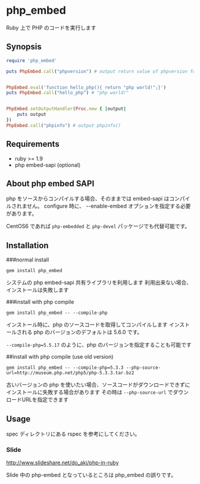 php_embed
============

Ruby 上で PHP のコードを実行します

Synopsis
-----------
```ruby
require 'php_embed'

puts PhpEmbed.call("phpversion") # output return value of phpversion function


PhpEmbed.eval('function hello_php(){ return "php world!";}')
puts PhpEmbed.call("hello_php") # "php world!"


PhpEmbed.setOutputHandler(Proc.new { |output|
    puts output
})
PhpEmbed.call("phpinfo") # output phpinfo()

```

Requirements
-----------
* ruby >= 1.9
* php embed-sapi (optional)


About php embed SAPI
----------
php をソースからコンパイルする場合、そのままでは embed-sapi はコンパイルされません。
configure 時に、 --enable-embed オプションを指定する必要があります。

CentOS6 であれば `php-embedded` と `php-devel` パッケージでも代替可能です。


Installation
-----------

###normal install
```
gem install php_embed
```
システムの php embed-sapi 共有ライブラリを利用します
利用出来ない場合、インストールは失敗します


###install with php compile
```
gem install php_embed -- --compile-php
```

インストール時に、php のソースコードを取得してコンパイルします
インストールされる php のバージョンのデフォルトは 5.6.0 です。

`--compile-php=5.5.17` のように、php のバージョンを指定することも可能です


##install with php compile (use old version)
```
gem install php_embed -- --compile-php=5.3.3 --php-source-url=http://museum.php.net/php5/php-5.3.3.tar.bz2
```
古いバージョンの php を使いたい場合、ソースコードがダウンロードできずにインストールに失敗する場合があります
その時は `--php-source-url` でダウンロードURLを指定できます

Usage
-----------
spec ディレクトリにある rspec を参考にしてください。


### Slide 
http://www.slideshare.net/do_aki/php-in-ruby

Slide 中の php-embed となっているところは php_embed の誤りです。


